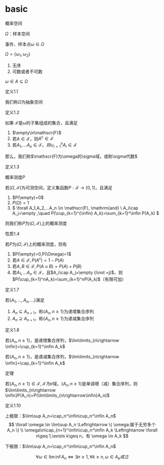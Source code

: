 # basic

概率空间

$\Omega$：样本空间

事件、样本点$\omega \in \Omega$

$\Omega=\{\omega_1,\omega_2\}$

1. 无序
2. 可数或者不可数

$\omega\in A\subseteq\Omega$



定义1.1

我们称$\Omega$为抽象空间

定义1.2

如果 $\mathscr{F}$是$\omega$的子集组成的集合，且满足

1. $\empty\in\mathscr{F}$
2. 若$A\in\mathscr{F}$，则$A^c\in\mathscr{F}$
3. 若$A_1,...A_n\in\mathscr{F}，则\cup_{i=1}^nA_i\in\mathscr{F}$

那么，我们称$\mathscr{F}为\omega的\sigma域，或称\sigma代数$







定义1.3 

概率测度$P$

若$(\Omega,\mathscr{F})$为可测空间，定义集函数$P:\mathscr{F} \rightarrow [0,1]$，且满足

1. $P(\empty)=0$
2. $P(\Omega)=1$
3. $ \forall A_1,A_2,...A_n \in \mathscr{F}, \mathrm{and} \  A_i\cap A_j=\empty ,\quad P(\cup_{k=1}^{\infin} A_k)=\sum_{k=1}^\infin P(A_k) $

则我们称$P$为$(\Omega,\mathscr{F})$上的概率测度





性质1.4

若$P$为$(\Omega,\mathscr{F})$上的概率测度，则有

1. $P(\empty)=0,P(\Omega)=1$
2. 若$A\in \mathscr{F},P(A^c)=1-P(A)$
3. 若$A,B\in\mathscr{F},P(A\cup B)=P(A)+P(B)$
4. 若$A_1,...A_n \in \mathscr{F}，$且$A_i\cap A_j=\empty (i\not =j)$，则$P(\cup_{k=1}^nA_k)=\sum_{k=1}^nP(A_k)$（有限可加）





定义1.7

若$\{A_1,...,A_n,...\}$满足

1. $A_n\subseteq A_{n+1}$，称$\{A_n,n\geq 1\}$为递增集合序列
2. $A_n\supseteq A_{n+1}$，称$\{A_n,n\geq 1\}$为递减集合序列



定义1.8

若$\{A_n,n\geq 1\}$，是递增集合序列，$\lim\limits_{n\rightarrow \infin}=\cup_{k=1}^\infin A_k$

若$\{A_n,n\geq 1\}$，是递减集合序列，$\lim\limits_{n\rightarrow \infin}=\cap_{k=1}^\infin A_k$



定理

若$\{A_n,n\geq1\}\in\mathscr{F},\mathscr{F}为\sigma$域，$\{A_n,n\geq1\}$是单调增（减）集合序列，则$\lim\limits_{n\rightarrow \infin}P(A_n)=P(\lim\limits_{n\rightarrow\infin}A_n)$





定义1.10

上极限：$\lim\sup A_n=\cap_n^\infin\cup_n^\infin A_n$
$$
\forall \omega \in \lim\sup A_n \Leftrightarrow \{ \omega:属于无穷多个 A_n \}  \\
\omega\in\cap_{n=1}^\infin\cup_n^\infin A_k \Leftrightarrow  \forall n\geq 1,\exists k\geq n，有 \omega \in A_k
$$



下极限：$\lim\sup A_n=\cap_n^\infin\cup_n^\infin A_n$

$$
\forall \omega \in \lim\inf A_n \Leftrightarrow \exists n\geq 1, \forall k\geq n,\omega\in A_k成立
$$


